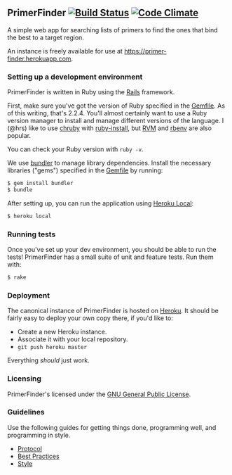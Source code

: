 ## PrimerFinder [![Build Status](https://secure.travis-ci.org/hrs/primer-finder.png?branch=master&.png)](http://travis-ci.org/hrs/primer-finder) [![Code Climate](https://codeclimate.com/github/hrs/primer-finder/badges/gpa.svg)](https://codeclimate.com/github/hrs/primer-finder)

A simple web app for searching lists of primers to find the ones that bind the
best to a target region.

An instance is freely available for use at https://primer-finder.herokuapp.com.

### Setting up a development environment

PrimerFinder is written in Ruby using the [Rails][] framework.

First, make sure you've got the version of Ruby specified in the [Gemfile][]. As
of this writing, that's 2.2.4. You'll almost certainly want to use a Ruby
version manager to install and manage different versions of the language. I
(@hrs) like to use [chruby][] with [ruby-install][], but [RVM][] and [rbenv][]
are also popular.

You can check your Ruby version with `ruby -v`.

We use [bundler][] to manage library dependencies. Install the necessary libraries
("gems") specified in the [Gemfile][] by running:

```sh
$ gem install bundler
$ bundle
```

After setting up, you can run the application using [Heroku Local][]:

```sh
$ heroku local
```

[Rails]: http://rubyonrails.org/
[Gemfile]: https://github.com/hrs/primer-finder/blob/master/Gemfile
[chruby]: https://github.com/postmodern/chruby
[ruby-install]: https://github.com/postmodern/ruby-install
[RVM]: https://rvm.io/
[rbenv]: https://github.com/rbenv/rbenv
[bundler]: http://bundler.io/
[Heroku Local]: https://devcenter.heroku.com/articles/heroku-local

### Running tests

Once you've set up your dev environment, you should be able to run the tests!
PrimerFinder has a small suite of unit and feature tests. Run them with:

```sh
$ rake
```

### Deployment

The canonical instance of PrimerFinder is hosted on [Heroku][]. It should be
fairly easy to deploy your own copy there, if you'd like to:

* Create a new Heroku instance.
* Associate it with your local repository.
* `git push heroku master`

Everything *should* just work.

[Heroku]: https://heroku.com

### Licensing

PrimerFinder's licensed under the [GNU General Public License][].

[GNU General Public License]: https://github.com/hrs/primer-finder/blob/master/LICENSE.md

### Guidelines

Use the following guides for getting things done, programming well, and
programming in style.

* [Protocol](http://github.com/thoughtbot/guides/blob/master/protocol)
* [Best Practices](http://github.com/thoughtbot/guides/blob/master/best-practices)
* [Style](http://github.com/thoughtbot/guides/blob/master/style)
